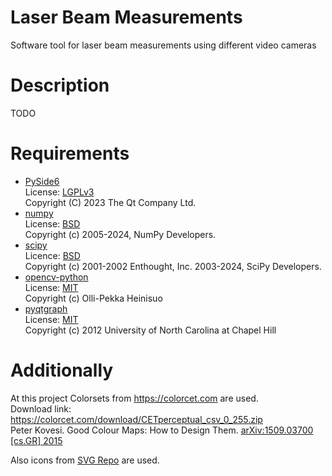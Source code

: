 # Laser Beam Measurements

Software tool for laser beam measurements using different video cameras

# Description

TODO

# Requirements

* [PySide6](https://pypi.org/project/PySide6/)\
License: [LGPLv3](https://www.tldrlegal.com/license/gnu-lesser-general-public-license-v3-lgpl-3)\
Copyright (C) 2023 The Qt Company Ltd.
* [numpy](https://pypi.org/project/numpy/)\
License: [BSD](https://github.com/numpy/numpy/blob/main/LICENSE.txt)\
Copyright (c) 2005-2024, NumPy Developers.
* [scipy](https://pypi.org/project/scipy/)\
Licence: [BSD](https://github.com/scipy/scipy/blob/main/LICENSE.txt)\
Copyright (c) 2001-2002 Enthought, Inc. 2003-2024, SciPy Developers.
* [opencv-python](https://pypi.org/project/opencv-python/)\
License: [MIT](https://github.com/opencv/opencv-python/blob/4.x/LICENSE.txt)\
Copyright (c) Olli-Pekka Heinisuo
* [pyqtgraph](https://pypi.org/project/pyqtgraph/)\
License: [MIT](https://github.com/pyqtgraph/pyqtgraph/blob/master/LICENSE.txt)\
Copyright (c) 2012  University of North Carolina at Chapel Hill

# Additionally

At this project Colorsets from https://colorcet.com are used. \
Download link: https://colorcet.com/download/CETperceptual_csv_0_255.zip \
Peter Kovesi. Good Colour Maps: How to Design Them. [arXiv:1509.03700 [cs.GR] 2015](https://arxiv.org/abs/1509.03700)

Also icons from [SVG Repo](https://www.svgrepo.com) are used.